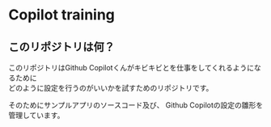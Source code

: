 Copilot training
=========================

このリポジトリは何？
-------------------------

このリポジトリはGithub Copilotくんがキビキビとを仕事をしてくれるようになるために  
どのように設定を行うのがいいかを試すためのリポジトリです。

そのためにサンプルアプリのソースコード及び、
Github Copilotの設定の雛形を管理しています。
